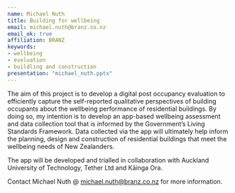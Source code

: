 ```yaml
---
name: Michael Nuth
title: Building for wellbeing
email: michael.nuth@branz.co.nz
email_ok: true
affiliation: BRANZ
keywords:
- wellbeing
- eveluation
- buildling and construction
presentation: "michael_nuth.pptx"
---
```


The aim of this project is to develop a digital post occupancy evaluation to efficiently capture the self-reported qualitative perspectives of building occupants about the wellbeing performance of residential buildings. By doing so, my intention is to develop an app-based wellbeing assessment and data collection tool that is informed by the Government’s Living Standards Framework. Data collected via the app will ultimately help inform the planning, design and construction of residential buildings that meet the wellbeing needs of New Zealanders.

The app will be developed and trialled in collaboration with Auckland University of Technology, Tether Ltd and Kāinga Ora.

Contact Michael Nuth @ michael.nuth@branz.co.nz for more information. 
